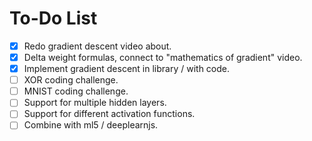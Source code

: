 # To-Do List

* [x] Redo gradient descent video about.
* [x] Delta weight formulas, connect to "mathematics of gradient" video.
* [x] Implement gradient descent in library / with code.
* [ ] XOR coding challenge.
* [ ] MNIST coding challenge.
* [ ] Support for multiple hidden layers.
* [ ] Support for different activation functions.
* [ ] Combine with ml5 / deeplearnjs.
